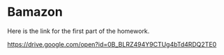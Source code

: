# Bamazon

Here is the link for the first part of the homework.

https://drive.google.com/open?id=0B_BLRZ494Y9CTUg4bTd4RDQ2TE0

